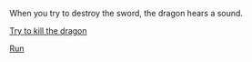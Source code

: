 When you try to destroy the sword, the dragon hears a sound.

[Try to kill the dragon](2-1C.md)

[Run](../2/1.md)